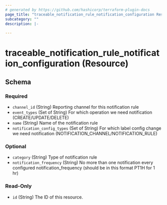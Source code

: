 ```yaml
---
# generated by https://github.com/hashicorp/terraform-plugin-docs
page_title: "traceable_notification_rule_notification_configuration Resource - terraform-provider-traceable"
subcategory: ""
description: |-
  
---
```


# traceable_notification_rule_notification_configuration (Resource)





<!-- schema generated by tfplugindocs -->
## Schema

### Required

- `channel_id` (String) Reporting channel for this notification rule
- `event_types` (Set of String) For which operation we need notification (CREATE/UPDATE/DELETE)
- `name` (String) Name of the notification rule
- `notification_config_types` (Set of String) For which label config change we need notification (NOTIFICATION_CHANNEL/NOTIFICATION_RULE)

### Optional

- `category` (String) Type of notification rule
- `notification_frequency` (String) No more than one notification every configured notification_frequency (should be in this format PT1H for 1 hr)

### Read-Only

- `id` (String) The ID of this resource.
